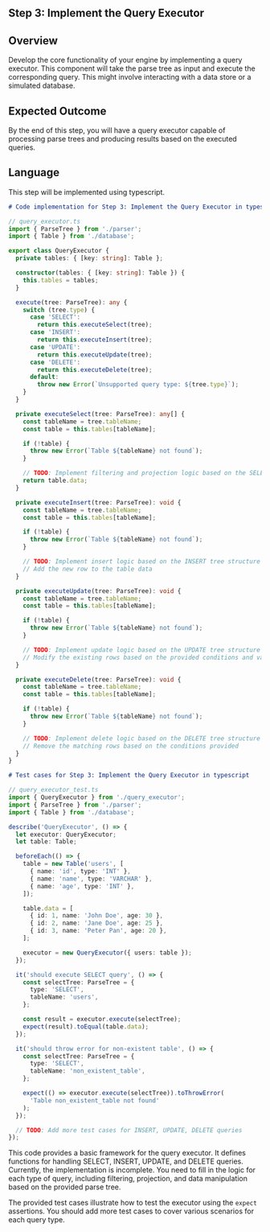 ## Step 3: Implement the Query Executor

## Overview

Develop the core functionality of your engine by implementing a query executor. This component will take the parse tree as input and execute the corresponding query. This might involve interacting with a data store or a simulated database.

## Expected Outcome

By the end of this step, you will have a query executor capable of processing parse trees and producing results based on the executed queries.

## Language

This step will be implemented using typescript.

```markdown
# Code implementation for Step 3: Implement the Query Executor in typescript
```

```typescript
// query_executor.ts
import { ParseTree } from './parser';
import { Table } from './database';

export class QueryExecutor {
  private tables: { [key: string]: Table };

  constructor(tables: { [key: string]: Table }) {
    this.tables = tables;
  }

  execute(tree: ParseTree): any {
    switch (tree.type) {
      case 'SELECT':
        return this.executeSelect(tree);
      case 'INSERT':
        return this.executeInsert(tree);
      case 'UPDATE':
        return this.executeUpdate(tree);
      case 'DELETE':
        return this.executeDelete(tree);
      default:
        throw new Error(`Unsupported query type: ${tree.type}`);
    }
  }

  private executeSelect(tree: ParseTree): any[] {
    const tableName = tree.tableName;
    const table = this.tables[tableName];

    if (!table) {
      throw new Error(`Table ${tableName} not found`);
    }

    // TODO: Implement filtering and projection logic based on the SELECT tree structure
    return table.data;
  }

  private executeInsert(tree: ParseTree): void {
    const tableName = tree.tableName;
    const table = this.tables[tableName];

    if (!table) {
      throw new Error(`Table ${tableName} not found`);
    }

    // TODO: Implement insert logic based on the INSERT tree structure
    // Add the new row to the table data
  }

  private executeUpdate(tree: ParseTree): void {
    const tableName = tree.tableName;
    const table = this.tables[tableName];

    if (!table) {
      throw new Error(`Table ${tableName} not found`);
    }

    // TODO: Implement update logic based on the UPDATE tree structure
    // Modify the existing rows based on the provided conditions and values
  }

  private executeDelete(tree: ParseTree): void {
    const tableName = tree.tableName;
    const table = this.tables[tableName];

    if (!table) {
      throw new Error(`Table ${tableName} not found`);
    }

    // TODO: Implement delete logic based on the DELETE tree structure
    // Remove the matching rows based on the conditions provided
  }
}
```

```markdown
# Test cases for Step 3: Implement the Query Executor in typescript
```

```typescript
// query_executor_test.ts
import { QueryExecutor } from './query_executor';
import { ParseTree } from './parser';
import { Table } from './database';

describe('QueryExecutor', () => {
  let executor: QueryExecutor;
  let table: Table;

  beforeEach(() => {
    table = new Table('users', [
      { name: 'id', type: 'INT' },
      { name: 'name', type: 'VARCHAR' },
      { name: 'age', type: 'INT' },
    ]);

    table.data = [
      { id: 1, name: 'John Doe', age: 30 },
      { id: 2, name: 'Jane Doe', age: 25 },
      { id: 3, name: 'Peter Pan', age: 20 },
    ];

    executor = new QueryExecutor({ users: table });
  });

  it('should execute SELECT query', () => {
    const selectTree: ParseTree = {
      type: 'SELECT',
      tableName: 'users',
    };

    const result = executor.execute(selectTree);
    expect(result).toEqual(table.data);
  });

  it('should throw error for non-existent table', () => {
    const selectTree: ParseTree = {
      type: 'SELECT',
      tableName: 'non_existent_table',
    };

    expect(() => executor.execute(selectTree)).toThrowError(
      'Table non_existent_table not found'
    );
  });

  // TODO: Add more test cases for INSERT, UPDATE, DELETE queries
});
```

This code provides a basic framework for the query executor. It defines functions for handling SELECT, INSERT, UPDATE, and DELETE queries.  Currently, the implementation is incomplete. You need to fill in the logic for each type of query, including filtering, projection, and data manipulation based on the provided parse tree.

The provided test cases illustrate how to test the executor using the `expect` assertions. You should add more test cases to cover various scenarios for each query type. 
